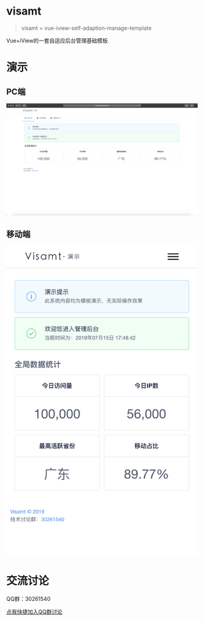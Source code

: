 # visamt
> visamt = vue-iview-self-adaption-manage-template

Vue+iView的一套自适应后台管理基础模板

# 演示

## PC端
![visamt-1.png](./images/visamt-1.png)
## 移动端
![visamt-1.png](./images/visamt-2.png)

# 交流讨论
QQ群：30261540

[点我快捷加入QQ群讨论](https://shang.qq.com/wpa/qunwpa?idkey=c3541f1d0dbe443456228e3aebf23f6795b614a94d5df6a32f0b2b1c759bb99b)


